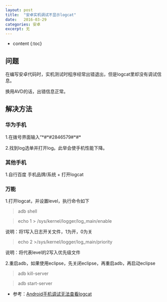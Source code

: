 ```yaml
---
layout: post
title:  "安卓实机调试不显示logcat"
date:   2016-03-29
categories: 安卓
excerpt: 无
---
```

* content
{:toc}

## 问题

在编写安卓代码时，实机测试时程序经常出错退出，但是logcat里却没有调试信息。

换用AVD的话，出错信息正常。

## 解决方法

### 华为手机

1.在拨号界面输入“\*#\*#2846579#\*#\*

2.找到log选单并打开log。此举会使手机性能下降。

### 其他手机

1.自行百度 手机品牌/系统 + 打开logcat

### 万能

1.打开logcat，并设置level，执行命令如下

> adb shell

> echo 1 > /sys/kernel/logger/log_main/enable

说明：将1写入日志开关文件，1为开，0为关

> echo 2 >/sys/kernel/logger/log_main/priority

说明：将代表level的2写入优先级文件

2.重启adb，如果使用eclipse，先关闭eclipse，再重启adb，再启动eclipse

> adb kill-server

> adb start-server

* 参考：[Android手机调试无法查看logcat](http://blog.csdn.net/huqingwei0824/article/details/6858159)



